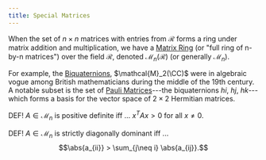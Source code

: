 ```yaml
---
title: Special Matrices
---
```


When the set of $n \times n$ matrices with entries from $\mathcal{R}$ forms a
ring under matrix addition and multiplication, we have a 
[Matrix Ring](https://en.wikipedia.org/wiki/Matrix_ring) (or "full ring of n-by-n
matrices") over the field $\mathcal{R}$, denoted $\mathcal{M}_n(\mathcal{R})$
(or generally $\mathcal{M}_n$).

For example, the [Biquaternions](https://en.wikipedia.org/wiki/Biquaternion),
$\mathcal{M}_2(\CC)$ were in algebraic vogue among British mathematicians
during the middle of the 19th century. A notable subset is the set of 
[Pauli Matrices](https://en.wikipedia.org/wiki/Pauli_matrices)---the 
biquaternions $hi$, $hj$, $hk$---which forms a basis for the vector space of 
$2 \times 2$ Hermitian matrices.

DEF! $A \in \mathcal{M}_n$ is positive definite iff ... $x^T A x > 0$ for all $x \neq 0$.

DEF! $A \in \mathcal{M}_n$ is strictly diagonally dominant iff ... $$\abs{a_{ii}} > \sum_{j\neq i} \abs{a_{ij}}.$$
